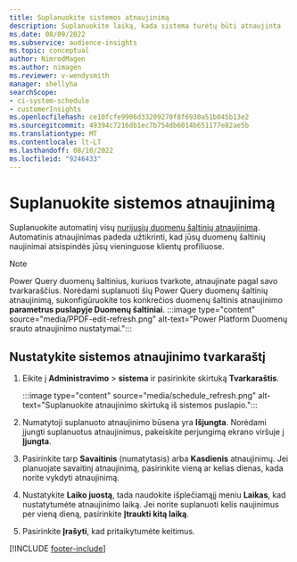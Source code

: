 ```yaml
---
title: Suplanuokite sistemos atnaujinimą
description: Suplanuokite laiką, kada sistema turėtų būti atnaujinta
ms.date: 08/09/2022
ms.subservice: audience-insights
ms.topic: conceptual
author: NimrodMagen
ms.author: nimagen
ms.reviewer: v-wendysmith
manager: shellyha
searchScope:
- ci-system-schedule
- customerInsights
ms.openlocfilehash: ce10fcfe9906d33209270f8f6930a51b045b13e2
ms.sourcegitcommit: 49394c7216db1ec7b754db6014b651177e82ae5b
ms.translationtype: MT
ms.contentlocale: lt-LT
ms.lasthandoff: 08/10/2022
ms.locfileid: "9246433"
---
```

# <a name="schedule-system-refresh"></a>Suplanuokite sistemos atnaujinimą

Suplanuokite automatinį visų [nurijusių duomenų šaltinių atnaujinimą](data-sources.md). Automatinis atnaujinimas padeda užtikrinti, kad jūsų duomenų šaltinių naujinimai atsispindės jūsų vieninguose klientų profiliuose.

> [!NOTE]
> Power Query duomenų šaltinius, kuriuos tvarkote, atnaujinate pagal savo tvarkaraščius. Norėdami suplanuoti šių Power Query duomenų šaltinių atnaujinimą, sukonfigūruokite tos konkrečios duomenų šaltinis atnaujinimo **parametrus puslapyje Duomenų šaltiniai**.
> :::image type="content" source="media/PPDF-edit-refresh.png" alt-text="Power Platform Duomenų srauto atnaujinimo nustatymai.":::

## <a name="set-system-refresh-schedule"></a>Nustatykite sistemos atnaujinimo tvarkaraštį

1. Eikite į **Administravimo** > **sistema** ir pasirinkite skirtuką **Tvarkaraštis**.

   :::image type="content" source="media/schedule_refresh.png" alt-text="Suplanuokite atnaujinimo skirtuką iš sistemos puslapio.":::

1. Numatytoji suplanuoto atnaujinimo būsena yra **Išjungta**. Norėdami įjungti suplanuotus atnaujinimus, pakeiskite perjungimą ekrano viršuje į **Įjungta**.

1. Pasirinkite tarp **Savaitinis** (numatytasis) arba **Kasdienis** atnaujinimų. Jei planuojate savaitinį atnaujinimą, pasirinkite vieną ar kelias dienas, kada norite vykdyti atnaujinimą.

1. Nustatykite **Laiko juostą**, tada naudokite išplečiamąjį meniu **Laikas**, kad nustatytumėte atnaujinimo laiką. Jei norite suplanuoti kelis naujinimus per vieną dieną, pasirinkite **Įtraukti kitą laiką**.

1. Pasirinkite **Įrašyti**, kad pritaikytumėte keitimus.

[!INCLUDE [footer-include](includes/footer-banner.md)]
